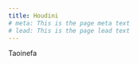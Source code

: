 ```yaml
---
title: Houdini
# meta: This is the page meta text
# lead: This is the page lead text
---
```


Taoinefa
